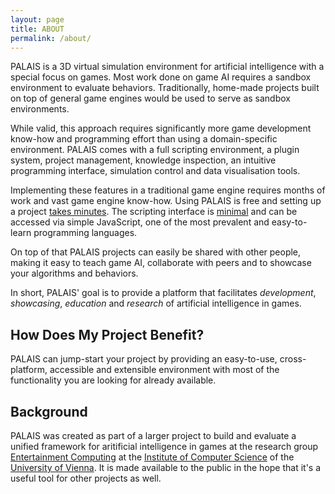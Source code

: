 ```yaml
---
layout: page
title: ABOUT
permalink: /about/
---
```


<p>
PALAIS is a 3D virtual simulation environment for artificial intelligence with a special focus on games. Most work done on game AI requires a sandbox environment to evaluate behaviors. Traditionally, home-made projects built on top of general game engines would be used to serve as sandbox environments. 
</p>
<p>
	While valid, this approach requires significantly more game development know-how and programming effort than using a domain-specific environment. PALAIS comes with a full scripting environment, a plugin system, project management, knowledge inspection, an intuitive programming interface, simulation control and data visualisation tools. 
<p>
Implementing these features in a traditional game engine requires months of work and vast game engine know-how. Using PALAIS is free and setting up a project <a href="{{ "/tutorials/creating-a-new-project/"  | prepend: site.baseurl }}">takes minutes</a>. The scripting interface is <a href="{{ "/documentation/"  | prepend: site.baseurl }}">minimal</a> and can be accessed via simple JavaScript, one of the most prevalent and easy-to-learn programming languages.
</p>

<p>
On top of that PALAIS projects can easily be shared with other people, making it easy to teach game AI, collaborate with peers and to showcase your algorithms and behaviors.
</p>

</p>
<p>
In short, PALAIS' goal is to provide a platform that facilitates <em>development</em>, <em>showcasing</em>, <em>education</em> and <em>research</em> of artificial intelligence in games.
</p>

<h2>How Does My Project Benefit?</h2>
<p>
PALAIS can jump-start your project by providing an easy-to-use, cross-platform, accessible and extensible environment with most of the functionality you are looking for already available. 
</p>

<h2>Background</h2>
<p>
	PALAIS was created as part of a larger project to build and evaluate a unified framework for aritificial intelligence in games at the research group <a href="http://cs.univie.ac.at/research/research-groups/entertainment-computing/">Entertainment Computing</a> at the <a href="http://cs.univie.ac.at/">Institute of Computer Science</a> of the <a href="http://www.univie.ac.at/">University of Vienna</a>. It is made available to the public in the hope that it's a useful tool for other projects as well.
</p>